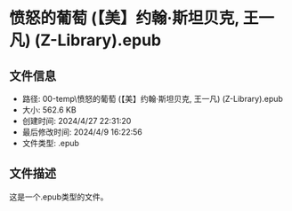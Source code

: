 ﻿# 愤怒的葡萄 (【美】约翰·斯坦贝克, 王一凡) (Z-Library).epub

## 文件信息
- 路径: 00-temp\愤怒的葡萄 (【美】约翰·斯坦贝克, 王一凡) (Z-Library).epub
- 大小: 562.6 KB
- 创建时间: 2024/4/27 22:31:20
- 最后修改时间: 2024/4/9 16:22:56
- 文件类型: .epub

## 文件描述
这是一个.epub类型的文件。

